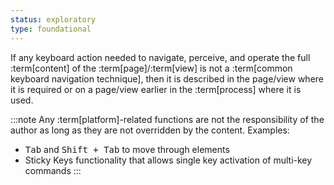 ```yaml
---
status: exploratory
type: foundational
---
```


If any keyboard action needed to navigate, perceive, and operate the full :term[content] of the :term[page]/:term[view] is not a :term[common keyboard navigation technique], then it is described in the page/view where it is required or on a page/view earlier in the :term[process] where it is used. 

:::note
Any :term[platform]-related functions are not the responsibility of the author as long as they are not overridden by the content. Examples:

- <kbd>Tab</kbd> and <kbd><kbd>Shift</kbd> + <kbd>Tab</kbd></kbd> to move through elements
- Sticky Keys functionality that allows single key activation of multi-key commands
:::

